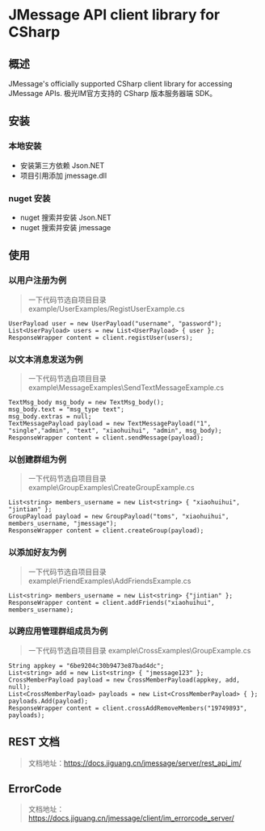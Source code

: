 # JMessage API client library for CSharp

## 概述
JMessage's officially supported CSharp client library for accessing JMessage APIs. 极光IM官方支持的 CSharp 版本服务器端 SDK。

## 安装
###  本地安装
*   安装第三方依赖 Json.NET
*   项目引用添加 jmessage.dll

### nuget 安装
*   nuget 搜索并安装 Json.NET
*   nuget 搜索并安装 jmessage

## 使用

###  以用户注册为例

>一下代码节选自项目目录  example/UserExamples/RegistUserExample.cs

```
UserPayload user = new UserPayload("username", "password");
List<UserPayload> users = new List<UserPayload> { user };
ResponseWrapper content = client.registUser(users);
```
###  以文本消息发送为例
>一下代码节选自项目目录  example\MessageExamples\SendTextMessageExample.cs

```
TextMsg_body msg_body = new TextMsg_body();
msg_body.text = "msg_type text";
msg_body.extras = null;
TextMessagePayload payload = new TextMessagePayload("1", "single","admin", "text", "xiaohuihui", "admin", msg_body);           
ResponseWrapper content = client.sendMessage(payload);
```
###  以创建群组为例
>一下代码节选自项目目录  example\GroupExamples\CreateGroupExample.cs

```
List<string> members_username = new List<string> { "xiaohuihui", "jintian" };
GroupPayload payload = new GroupPayload("toms", "xiaohuihui", members_username, "jmessage");
ResponseWrapper content = client.createGroup(payload);
```

###  以添加好友为例
>一下代码节选自项目目录  example\FriendExamples\AddFriendsExample.cs

```
List<string> members_username = new List<string> {"jintian" };       
ResponseWrapper content = client.addFriends("xiaohuihui", members_username);
```

###  以跨应用管理群组成员为例
>一下代码节选自项目目录  example\CrossExamples\GroupExample.cs

```
String appkey = "6be9204c30b9473e87bad4dc";
List<string> add = new List<string> { "jmessage123" };
CrossMemberPayload payload = new CrossMemberPayload(appkey, add, null);
List<CrossMemberPayload> payloads = new List<CrossMemberPayload> { };
payloads.Add(payload);    
ResponseWrapper content = client.crossAddRemoveMembers("19749893", payloads);
```

## REST 文档
>文档地址：https://docs.jiguang.cn/jmessage/server/rest_api_im/

## ErrorCode
> 文档地址：https://docs.jiguang.cn/jmessage/client/im_errorcode_server/
